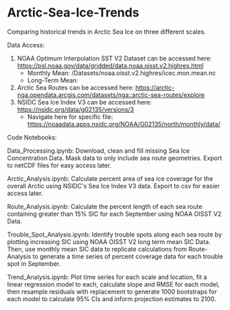 # Arctic-Sea-Ice-Trends
Comparing historical trends in Arctic Sea Ice on three different scales.

Data Access:

1. NOAA Optimum Interpolation SST V2 Dataset can be accessed here: https://psl.noaa.gov/data/gridded/data.noaa.oisst.v2.highres.html
   - Monthly Mean: /Datasets/noaa.oisst.v2.highres/icec.mon.mean.nc
   - Long-Term Mean: 
2. Arctic Sea Routes can be accessed here: https://arctic-nga.opendata.arcgis.com/datasets/nga::arctic-sea-routes/explore
3. NSIDC Sea Ice Index V3 can be accessed here: https://nsidc.org/data/g02135/versions/3 
    - Navigate here for specific file: https://noaadata.apps.nsidc.org/NOAA/G02135/north/monthly/data/
  
Code Notebooks:

Data_Processing.ipynb: Download, clean and fill missing Sea Ice Concentration Data. Mask data to only include sea route geometries. Export to netCDF files for easy access later.

Arctic_Analysis.ipynb: Calculate percent area of sea ice coverage for the overall Arctic using NSIDC's Sea Ice Index V3 data. Export to csv for easier access later.

Route_Analysis.ipynb: Calculate the percent length of each sea route containing greater than 15% SIC for each September using NOAA OISST V2 Data.

Trouble_Spot_Analysis.ipynb: Identify trouble spots along each sea route by plotting increasing SIC using NOAA OISST V2 long term mean SIC Data. Then, use monthly mean SIC data to replicate calculations from Route-Analysis to generate a time series of percent coverage data for each trouble spot in September.

Trend_Analysis.ipynb: Plot time series for each scale and location, fit a linear regression model to each, calculate slope and RMSE for each model, then resample residuals with replacement to generate 1000 bootstraps for each model to calculate 95% CIs and inform projection estimates to 2100.


